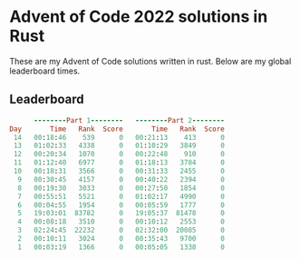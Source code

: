 # Advent of Code 2022 solutions in Rust

These are my Advent of Code solutions written in rust. Below are my global leaderboard times.

## Leaderboard

```ruby
      --------Part 1--------   --------Part 2--------
Day       Time   Rank  Score       Time   Rank  Score
 14   00:18:46    539      0   00:21:13    413      0
 13   01:02:33   4338      0   01:10:29   3849      0
 12   00:20:34   1070      0   00:22:48    910      0
 11   01:12:40   6977      0   01:18:13   3784      0
 10   00:18:31   3566      0   00:31:33   2455      0
  9   00:30:45   4157      0   00:40:22   2394      0
  8   00:19:30   3033      0   00:27:50   1854      0
  7   00:55:51   5521      0   01:02:17   4990      0
  6   00:04:55   1954      0   00:05:59   1777      0
  5   19:03:01  83782      0   19:05:37  81478      0
  4   00:08:18   3510      0   00:10:12   2553      0
  3   02:24:45  22232      0   02:32:00  20085      0
  2   00:10:11   3024      0   00:35:43   9700      0
  1   00:03:19   1366      0   00:05:05   1338      0
```